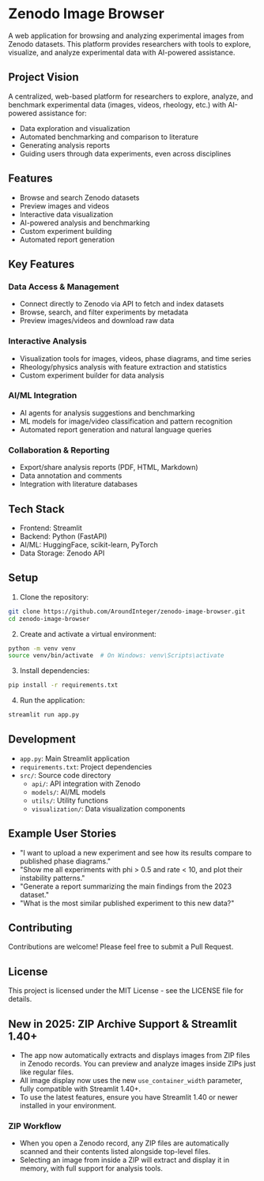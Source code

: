 # Zenodo Image Browser

A web application for browsing and analyzing experimental images from Zenodo datasets. This platform provides researchers with tools to explore, visualize, and analyze experimental data with AI-powered assistance.

## Project Vision

A centralized, web-based platform for researchers to explore, analyze, and benchmark experimental data (images, videos, rheology, etc.) with AI-powered assistance for:
- Data exploration and visualization
- Automated benchmarking and comparison to literature
- Generating analysis reports
- Guiding users through data experiments, even across disciplines

## Features

- Browse and search Zenodo datasets
- Preview images and videos
- Interactive data visualization
- AI-powered analysis and benchmarking
- Custom experiment building
- Automated report generation

## Key Features

### Data Access & Management
- Connect directly to Zenodo via API to fetch and index datasets
- Browse, search, and filter experiments by metadata
- Preview images/videos and download raw data

### Interactive Analysis
- Visualization tools for images, videos, phase diagrams, and time series
- Rheology/physics analysis with feature extraction and statistics
- Custom experiment builder for data analysis

### AI/ML Integration
- AI agents for analysis suggestions and benchmarking
- ML models for image/video classification and pattern recognition
- Automated report generation and natural language queries

### Collaboration & Reporting
- Export/share analysis reports (PDF, HTML, Markdown)
- Data annotation and comments
- Integration with literature databases

## Tech Stack

- Frontend: Streamlit
- Backend: Python (FastAPI)
- AI/ML: HuggingFace, scikit-learn, PyTorch
- Data Storage: Zenodo API

## Setup

1. Clone the repository:
```bash
git clone https://github.com/AroundInteger/zenodo-image-browser.git
cd zenodo-image-browser
```

2. Create and activate a virtual environment:
```bash
python -m venv venv
source venv/bin/activate  # On Windows: venv\Scripts\activate
```

3. Install dependencies:
```bash
pip install -r requirements.txt
```

4. Run the application:
```bash
streamlit run app.py
```

## Development

- `app.py`: Main Streamlit application
- `requirements.txt`: Project dependencies
- `src/`: Source code directory
  - `api/`: API integration with Zenodo
  - `models/`: AI/ML models
  - `utils/`: Utility functions
  - `visualization/`: Data visualization components

## Example User Stories

- "I want to upload a new experiment and see how its results compare to published phase diagrams."
- "Show me all experiments with phi > 0.5 and rate < 10, and plot their instability patterns."
- "Generate a report summarizing the main findings from the 2023 dataset."
- "What is the most similar published experiment to this new data?"

## Contributing

Contributions are welcome! Please feel free to submit a Pull Request.

## License

This project is licensed under the MIT License - see the LICENSE file for details.

## New in 2025: ZIP Archive Support & Streamlit 1.40+

- The app now automatically extracts and displays images from ZIP files in Zenodo records. You can preview and analyze images inside ZIPs just like regular files.
- All image display now uses the new `use_container_width` parameter, fully compatible with Streamlit 1.40+.
- To use the latest features, ensure you have Streamlit 1.40 or newer installed in your environment.

### ZIP Workflow
- When you open a Zenodo record, any ZIP files are automatically scanned and their contents listed alongside top-level files.
- Selecting an image from inside a ZIP will extract and display it in memory, with full support for analysis tools.
